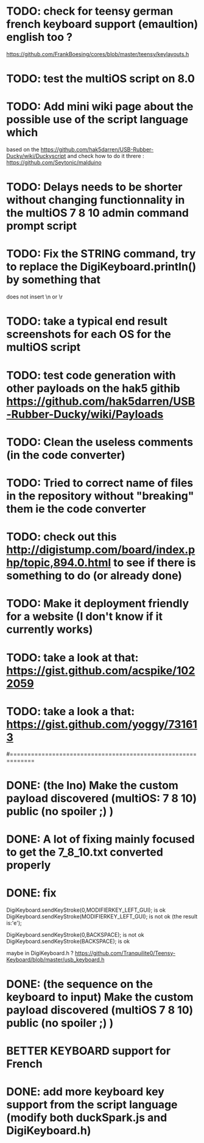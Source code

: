 # TODO: check for teensy german french keyboard support (emaultion) english too ?
https://github.com/FrankBoesing/cores/blob/master/teensy/keylayouts.h

# TODO: test the multiOS script on 8.0

# TODO: Add mini wiki page about the possible use of the script language which
 based on the https://github.com/hak5darren/USB-Rubber-Ducky/wiki/Duckyscript
 and check how to do it threre : https://github.com/Seytonic/malduino
 
# TODO: Delays needs to be shorter without changing functionnality in the multiOS 7 8 10 admin command prompt script
 
# TODO: Fix the STRING command, try to replace the DigiKeyboard.println() by something that
 does not insert \n or \r

# TODO: take a typical end result screenshots for each OS for the multiOS script

# TODO: test code generation with other payloads on the hak5 githib https://github.com/hak5darren/USB-Rubber-Ducky/wiki/Payloads
 
 
# TODO: Clean the useless comments (in the code converter)
# TODO: Tried to correct name of files in the repository without "breaking" them ie the code converter
# TODO: check out this http://digistump.com/board/index.php/topic,894.0.html to see if there is something to do (or already done)
# TODO: Make it deployment friendly for a website (I don't know if it currently works)


# TODO: take a look at that: https://gist.github.com/acspike/1022059
# TODO: take a look a that: https://gist.github.com/yoggy/731613



#=============================================================
# DONE: (the Ino) Make the custom payload discovered (multiOS: 7 8 10) public (no spoiler ;) )

# DONE: A lot of fixing mainly focused to get the 7_8_10.txt converted properly

# DONE: fix 
  DigiKeyboard.sendKeyStroke(0,MODIFIERKEY_LEFT_GUI); is ok
  DigiKeyboard.sendKeyStroke(MODIFIERKEY_LEFT_GUI); is not ok (the result is:'e');

  DigiKeyboard.sendKeyStroke(0,BACKSPACE); is not ok
  DigiKeyboard.sendKeyStroke(BACKSPACE); is  ok
  
  maybe in DigiKeyboard.h ?
  https://github.com/Tranquilite0/Teensy-Keyboard/blob/master/usb_keyboard.h
  
# DONE: (the sequence on the keyboard to input) Make the custom payload discovered (multiOS 7 8 10) public (no spoiler ;) )
# BETTER KEYBOARD support for French

# DONE: add more keyboard key support from the script language (modify both duckSpark.js and DigiKeyboard.h)